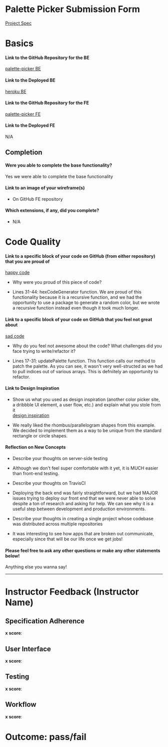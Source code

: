 # Palette Picker Submission Form

 [Project Spec](http://frontend.turing.io/projects/palette-picker.html)

 # Basics

 #### Link to the GitHub Repository for the BE
[palette-picker BE](https://github.com/JellyBeans1312/palette-picker-be)

 #### Link to the Deployed BE
[heroku BE](https://palette-picker-be-eo-am.herokuapp.com/api/v1/projects)

 #### Link to the GitHub Repository for the FE
[palette-picker FE](https://github.com/JellyBeans1312/palette-picker-ui)

 #### Link to the Deployed FE
N/A

 ## Completion

 #### Were you able to complete the base functionality?

 Yes we were able to complete the base functionality

 #### Link to an image of your wireframe(s)
- On GitHub FE repository

 #### Which extensions, if any, did you complete?
 
 - N/A

 # Code Quality

 #### Link to a specific block of your code on GitHub (from either repository) that you are proud of
[happy code](https://github.com/JellyBeans1312/palette-picker-ui/blob/9ca9a1f59a94d3219a517d8d108437ba9014096b/src/containers/App/App.js#L31-L44)

 * Why were you proud of this piece of code?  
- Lines 31-44: hexCodeGenerator function. We are proud of this functionality because it is a recursive function, and we had the opportunity to use a package to generate a random color, but we wrote a recursive function instead even though it took much longer.

 #### Link to a specific block of your code on GitHub that you feel not great about
[sad code](https://github.com/JellyBeans1312/palette-picker-ui/blob/9ca9a1f59a94d3219a517d8d108437ba9014096b/src/containers/App/App.js#L70-L87)

 * Why do you feel not awesome about the code? What challenges did you face trying to write/refactor it?
- Lines 17-31: updatePalette function. This function calls our method to patch the palette. As you can see, it wasn't very well-structed as we had to pull indices out of various arrays. This is defniitely an opportunity to refactor.

 #### Link to Design Inspiration

 * Show us what you used as design inspiration (another color picker site, a dribbble UI element, a user flow, etc.) and explain what you stole from it  
[design inspiration](https://all-free-download.com/free-vector/download/infographic-design-with-colorful-parallelograms_6823105.html)    
- We really liked the rhombus/parallelogram shapes from this example. We decided to implement them as a way to be unique from the standard rectangle or circle shapes.

 #### Reflection on New Concepts

 * Describe your thoughts on server-side testing  
- Although we don't feel super comfortable with it yet, it is MUCH easier than front-end testing.
* Describe your thoughts on TravisCI  
- Deploying the back end was fairly straightforward, but we had MAJOR issues trying to deploy our front end that we were never able to solve despite a ton of research and asking for help. We can see why it is a useful step between development and production environments.
* Describe your thoughts in creating a single project whose codebase was distributed across multiple repositories
- It was interesting to see how apps that are broken out communicate, especially since that will be our life once we get jobs!
#### Please feel free to ask any other questions or make any other statements below!

 Anything else you wanna say!

 -----


 # Instructor Feedback (Instructor Name)

 ## Specification Adherence

 **x score**: 

 ## User Interface

 **x score**: 

 ## Testing

 **x score**: 

 ## Workflow

 **x score**: 

 # Outcome: pass/fail
